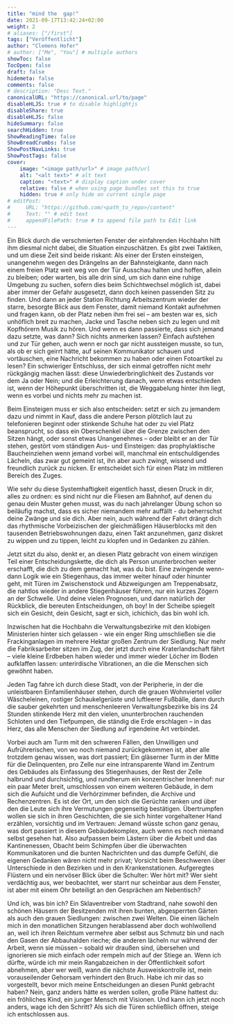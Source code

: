 ```yaml
---
title: "mind the  gap!"
date: 2021-09-17T13:42:24+02:00
weight: 2
# aliases: ["/first"]
tags: ["Veröffentlicht"]
author: "Clemens Hofer"
# author: ["Me", "You"] # multiple authors
showToc: false
TocOpen: false
draft: false
hidemeta: false
comments: false
# description: "Desc Text."
canonicalURL: "https://canonical.url/to/page"
disableHLJS: true # to disable highlightjs
disableShare: true
disableHLJS: false
hideSummary: false
searchHidden: true
ShowReadingTime: false
ShowBreadCrumbs: false
ShowPostNavLinks: true
ShowPostTags: false
cover:
    image: "<image path/url>" # image path/url
    alt: "<alt text>" # alt text
    caption: "<text>" # display caption under cover
    relative: false # when using page bundles set this to true
    hidden: true # only hide on current single page
# editPost:
#     URL: "https://github.com/<path_to_repo>/content"
#     Text: "" # edit text
#     appendFilePath: true # to append file path to Edit link
---
```


Ein Blick durch die verschmierten Fenster der einfahrenden Hochbahn hilft ihm diesmal nicht dabei, die Situation einzuschätzen. Es gibt zwei Taktiken, und um diese Zeit sind beide riskant: Als einer der Ersten einsteigen, unangenehm wegen des Drängelns an der Bahnsteigkante, dann nach einem freien Platz weit weg von der Tür Ausschau halten und hoffen, allein zu bleiben; oder warten, bis alle drin sind, um sich dann eine ruhige Umgebung zu suchen, sofern dies beim Schichtwechsel möglich ist, dabei aber immer der Gefahr ausgesetzt, dann doch keinen passenden Sitz zu finden. Und dann an jeder Station Richtung Arbeitszentrum wieder der starre, besorgte Blick aus dem Fenster, damit niemand Kontakt aufnehmen und fragen kann, ob der Platz neben ihm frei sei – am besten war es, sich unhöflich breit zu machen, Jacke und Tasche neben sich zu legen und mit Kopfhörern Musik zu hören. Und wenn es dann passierte, dass sich jemand dazu setzte, was dann? Sich nichts anmerken lassen? Einfach aufstehen und zur Tür gehen, auch wenn er noch gar nicht aussteigen musste, so tun, als ob er sich geirrt hätte, auf seinen Kommunikator schauen und vortäuschen, eine Nachricht bekommen zu haben oder einen Fotoartikel zu lesen? Ein schwieriger Entschluss, der sich einmal getroffen nicht mehr rückgängig machen lässt: diese Unwiederbringlichkeit des Zustands vor dem Ja oder Nein; und die Erleichterung danach, wenn etwas entschieden ist, wenn der Höhepunkt überschritten ist, die Weggabelung hinter ihm liegt, wenn es vorbei und nichts mehr zu machen ist.



Beim Einsteigen muss er sich also entscheiden: setzt er sich zu jemandem dazu und nimmt in Kauf, dass die andere Person plötzlich laut zu telefonieren beginnt oder stinkende Schuhe hat oder zu viel Platz beansprucht, so dass ein Oberschenkel über die Grenze zwischen den Sitzen hängt, oder sonst etwas Unangenehmes – oder bleibt er an der Tür stehen, gestört vom ständigen Aus- und Einsteigen: das prophylaktische Baucheinziehen wenn jemand vorbei will, manchmal ein entschuldigendes Lächeln, das zwar gut gemeint ist, ihn aber auch zwingt, wissend und freundlich zurück zu nicken. Er entscheidet sich für einen Platz im mittleren Bereich des Zuges.



Wie sehr du diese Systemhaftigkeit eigentlich hasst, diesen Druck in dir, alles zu ordnen: es sind nicht nur die Fliesen am Bahnhof, auf denen du genau dein Muster gehen musst, was du nach jahrelanger Übung schon so beiläufig machst, dass es sicher niemandem mehr auffällt - du beherrschst deine Zwänge und sie dich. Aber nein, auch während der Fahrt drängt dich das rhythmische Vorbeizischen der gleichmäßigen Häuserblocks mit den tausenden Betriebswohnungen dazu, einen Takt anzunehmen, ganz diskret zu wippen und zu tippen, leicht zu klopfen und in Gedanken zu zählen.



Jetzt sitzt du also, denkt er, an diesen Platz gebracht von einem winzigen Teil einer Entscheidungskette, die dich als Person ununterbrochen weiter erschafft, die dich zu dem gemacht hat, was du bist. Eine zwingende wenn-dann Logik wie ein Stiegenhaus, das immer weiter hinauf oder hinunter geht, mit Türen im Zwischenstock und Abzweigungen am Treppenabsatz, die nahtlos wieder in andere Stiegenhäuser führen, nur ein kurzes Zögern an der Schwelle. Und deine vielen Prognosen, und dann natürlich der Rückblick, die bereuten Entscheidungen, oh boy! In der Scheibe spiegelt sich ein Gesicht, dein Gesicht, sagt er sich, ichichich, das bin wohl ich.



Inzwischen hat die Hochbahn die Verwaltungsbezirke mit den klobigen Ministerien hinter sich gelassen - wie ein enger Ring umschließen sie die Frackinganlagen im mehrere Hektar großen Zentrum der Siedlung. Nur mehr die Fabriksarbeiter sitzen im Zug, der jetzt durch eine Kraterlandschaft fährt – viele kleine Erdbeben haben wieder und immer wieder Löcher im Boden aufklaffen lassen: unterirdische Vibrationen, an die die Menschen sich gewöhnt haben.



Jeden Tag fahre ich durch diese Stadt, von der Peripherie, in der die unleistbaren Einfamilienhäuser stehen, durch die grauen Wohnviertel voller Wäscheleinen, rostiger Schaukelgerüste und luftleerer Fußbälle, dann durch die sauber gekehrten und menschenleeren Verwaltungsbezirke bis ins 24 Stunden stinkende Herz mit den vielen, ununterbrochen rauchenden Schloten und den Tiefpumpen, die ständig die Erde erschlagen – in das Herz, das alle Menschen der Siedlung auf irgendeine Art verbindet.



Vorbei auch am Turm mit den schweren Fällen, den Unwilligen und Aufrührerischen, von wo noch niemand zurückgekommen ist, aber alle trotzdem genau wissen, was dort passiert; Ein gläserner Turm in der Mitte für die Delinquenten, pro Zelle nur eine intransparente Wand im Zentrum des Gebäudes als Einfassung des Stiegenhauses, der Rest der Zelle halbrund und durchsichtig, und rundherum ein konzentrischer Innenhof: nur ein paar Meter breit, umschlossen von einem weiteren Gebäude, in dem sich die Aufsicht und die Verhörzimmer befinden, die Archive und Rechenzentren. Es ist der Ort, um den sich die Gerüchte ranken und über den die Leute sich ihre Vermutungen gegenseitig bestätigen. Übertrumpfen wollen sie sich in ihren Geschichten, die sie sich hinter vorgehaltener Hand erzählen, vorsichtig und im Vertrauen: Jemand wüsste schon ganz genau, was dort passiert in diesem Gebäudekomplex, auch wenn es noch niemand selbst gesehen hat. Also aufpassen beim Lästern über die Arbeit und das Kantinenessen, Obacht beim Schimpfen über die überwachten Kommunikatoren und die bunten Nachrichten und das dumpfe Gefühl, die eigenen Gedanken wären nicht mehr privat; Vorsicht beim Beschweren über Unterschiede in den Bezirken und in den Krankenstationen. Aufgeregtes Flüstern und ein nervöser Blick über die Schulter: Wer hört mit? Wer sieht verdächtig aus, wer beobachtet, wer starrt nur scheinbar aus dem Fenster, ist aber mit einem Ohr beteiligt an den Gesprächen am Nebentisch?



Und ich, was bin ich? Ein Sklaventreiber vom Stadtrand, nahe sowohl den schönen Häusern der Besitzenden mit ihren bunten, abgesperrten Gärten als auch den grauen Siedlungen: zwischen zwei Welten. Die einen lächeln mich in den monatlichen Sitzungen herablassend aber doch wohlwollend an, weil ich ihren Reichtum vermehre aber selbst aus Schmutz bin und nach den Gasen der Abbauhalden rieche; die anderen lächeln nur während der Arbeit, wenn sie müssen – sobald wir draußen sind, übersehen und ignorieren sie mich einfach oder rempeln mich auf der Stiege an. Wenn ich dürfte, würde ich mir mein Rangabzeichen in der Öffentlichkeit sofort abnehmen, aber wer weiß, wann die nächste Ausweiskontrolle ist, mein vorauseilender Gehorsam verhindert den Bruch. Habe ich mir das so vorgestellt, bevor mich meine Entscheidungen an diesen Punkt gebracht haben? Nein, ganz anders hätte es werden sollen, große Pläne hattest du: ein fröhliches Kind, ein junger Mensch mit Visionen. Und kann ich jetzt noch anders, wage ich den Schritt? Als sich die Türen schließlich öffnen, steige ich entschlossen aus.